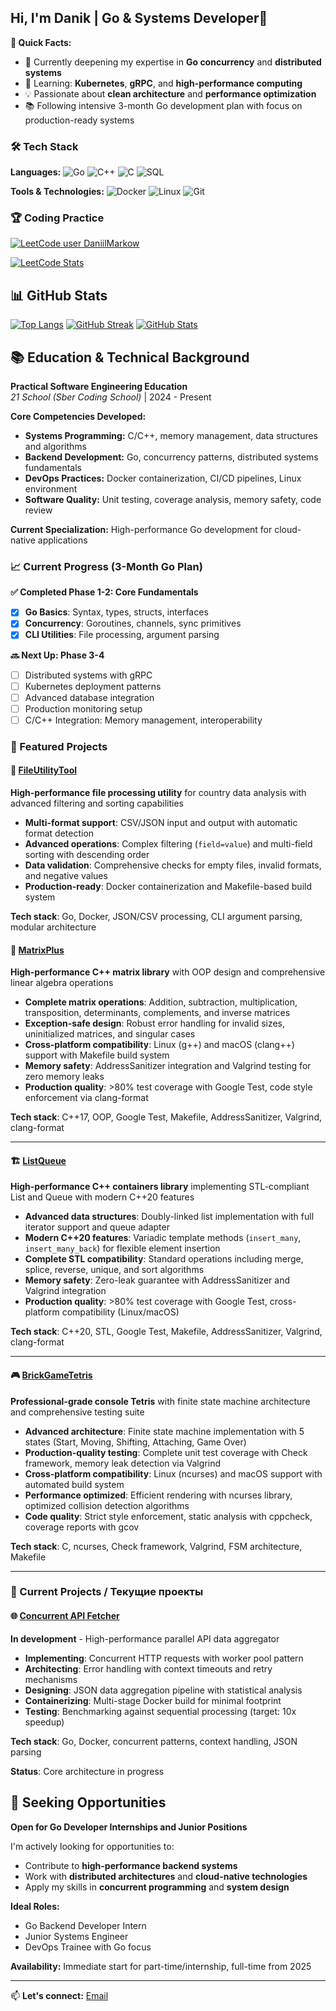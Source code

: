 ## Hi, I'm Danik | Go & Systems Developer👋

**🚀 Quick Facts:**
- 🔭 Currently deepening my expertise in **Go concurrency** and **distributed systems**
- 🌱 Learning: **Kubernetes**, **gRPC**, and **high-performance computing**
- 💡 Passionate about **clean architecture** and **performance optimization**
- 📚 Following intensive 3-month Go development plan with focus on production-ready systems

### 🛠️ Tech Stack
**Languages:** 
![Go](https://img.shields.io/badge/Go-00ADD8?style=for-the-badge&logo=go&logoColor=white)
![C++](https://img.shields.io/badge/C++-00599C?style=for-the-badge&logo=c%2B%2B&logoColor=white)
![C](https://img.shields.io/badge/C-A8B9CC?style=for-the-badge&logo=c&logoColor=black)
![SQL](https://img.shields.io/badge/SQL-4479A1?style=for-the-badge&logo=postgresql&logoColor=white)

**Tools & Technologies:**
![Docker](https://img.shields.io/badge/Docker-2496ED?style=for-the-badge&logo=docker&logoColor=white)
![Linux](https://img.shields.io/badge/Linux-FCC624?style=for-the-badge&logo=linux&logoColor=black)
![Git](https://img.shields.io/badge/Git-F05032?style=for-the-badge&logo=git&logoColor=white)

### 🏆 Coding Practice
[![LeetCode user DaniilMarkow](https://img.shields.io/badge/dynamic/json?style=for-the-badge&labelColor=black&color=%23ffa116&label=Solved&query=solvedOverTotal&url=https%3A%2F%2Fleetcode-badge.vercel.app%2Fapi%2Fusers%2FDaniilMarkow&logo=leetcode&logoColor=yellow)](https://leetcode.com/DaniilMarkow/)

[![LeetCode Stats](https://leetcode.card.workers.dev/?username=DaniilMarkow&theme=dark&font=source_code_pro)](https://leetcode.com/DaniilMarkow/)

## 📊 GitHub Stats

[![Top Langs](https://github-readme-stats.vercel.app/api/top-langs/?username=DaniilMarkow&layout=compact&theme=radical)](https://github.com/anuraghazra/github-readme-stats)
[![GitHub Streak](https://streak-stats.demolab.com/?user=DaniilMarkow&theme=radical)](https://git.io/streak-stats)
[![GitHub Stats](https://github-readme-stats.vercel.app/api?username=DaniilMarkow&show_icons=true&theme=radical)](https://github.com/anuraghazra/github-readme-stats)

## 📚 Education & Technical Background

**Practical Software Engineering Education**  
*21 School (Sber Coding School)* | 2024 - Present  

**Core Competencies Developed:**
- **Systems Programming:** C/C++, memory management, data structures and algorithms
- **Backend Development:** Go, concurrency patterns, distributed systems fundamentals
- **DevOps Practices:** Docker containerization, CI/CD pipelines, Linux environment
- **Software Quality:** Unit testing, coverage analysis, memory safety, code review

**Current Specialization:** 
High-performance Go development for cloud-native applications

### 📈 Current Progress (3-Month Go Plan)
**✅ Completed Phase 1-2: Core Fundamentals**
- [x] **Go Basics**: Syntax, types, structs, interfaces
- [x] **Concurrency**: Goroutines, channels, sync primitives  
- [x] **CLI Utilities**: File processing, argument parsing

**🔜 Next Up: Phase 3-4**
- [ ] Distributed systems with gRPC
- [ ] Kubernetes deployment patterns
- [ ] Advanced database integration
- [ ] Production monitoring setup
- [ ] C/C++ Integration: Memory management, interoperability

### 🎯 Featured Projects

#### 🌟 [FileUtilityTool ](https://github.com/DaniilMarkow/FileUtilityTool)
**High-performance file processing utility** for country data analysis with advanced filtering and sorting capabilities

- **Multi-format support**: CSV/JSON input and output with automatic format detection
- **Advanced operations**: Complex filtering (`field=value`) and multi-field sorting with descending order
- **Data validation**: Comprehensive checks for empty files, invalid formats, and negative values
- **Production-ready**: Docker containerization and Makefile-based build system

**Tech stack**: Go, Docker, JSON/CSV processing, CLI argument parsing, modular architecture

#### 🧮 [MatrixPlus](https://github.com/DaniilMarkow/MatrixPlus)
**High-performance C++ matrix library** with OOP design and comprehensive linear algebra operations

- **Complete matrix operations**: Addition, subtraction, multiplication, transposition, determinants, complements, and inverse matrices
- **Exception-safe design**: Robust error handling for invalid sizes, uninitialized matrices, and singular cases
- **Cross-platform compatibility**: Linux (g++) and macOS (clang++) support with Makefile build system
- **Memory safety**: AddressSanitizer integration and Valgrind testing for zero memory leaks
- **Production quality**: >80% test coverage with Google Test, code style enforcement via clang-format

**Tech stack**: C++17, OOP, Google Test, Makefile, AddressSanitizer, Valgrind, clang-format

---

#### 🏗️ [ListQueue](https://github.com/DaniilMarkow/ListQueue)
**High-performance C++ containers library** implementing STL-compliant List and Queue with modern C++20 features

- **Advanced data structures**: Doubly-linked list implementation with full iterator support and queue adapter
- **Modern C++20 features**: Variadic template methods (`insert_many`, `insert_many_back`) for flexible element insertion
- **Complete STL compatibility**: Standard operations including merge, splice, reverse, unique, and sort algorithms
- **Memory safety**: Zero-leak guarantee with AddressSanitizer and Valgrind integration
- **Production quality**: >80% test coverage with Google Test, cross-platform compatibility (Linux/macOS)

**Tech stack**: C++20, STL, Google Test, Makefile, AddressSanitizer, Valgrind, clang-format

---

#### 🎮 [BrickGameTetris](https://github.com/DaniilMarkow/BrickGameTetris)
**Professional-grade console Tetris** with finite state machine architecture and comprehensive testing suite

- **Advanced architecture**: Finite state machine implementation with 5 states (Start, Moving, Shifting, Attaching, Game Over)
- **Production-quality testing**: Complete unit test coverage with Check framework, memory leak detection via Valgrind
- **Cross-platform compatibility**: Linux (ncurses) and macOS support with automated build system
- **Performance optimized**: Efficient rendering with ncurses library, optimized collision detection algorithms
- **Code quality**: Strict style enforcement, static analysis with cppcheck, coverage reports with gcov

**Tech stack**: C, ncurses, Check framework, Valgrind, FSM architecture, Makefile

---

### 🔧 Current Projects / Текущие проекты

#### 🌐 [Concurrent API Fetcher](https://github.com/your-username/concurrent-api-fetcher) 
**In development** - High-performance parallel API data aggregator

- **Implementing**: Concurrent HTTP requests with worker pool pattern
- **Architecting**: Error handling with context timeouts and retry mechanisms  
- **Designing**: JSON data aggregation pipeline with statistical analysis
- **Containerizing**: Multi-stage Docker build for minimal footprint
- **Testing**: Benchmarking against sequential processing (target: 10x speedup)

**Tech stack**: Go, Docker, concurrent patterns, context handling, JSON parsing

**Status**: Core architecture in progress

## 🚀 Seeking Opportunities

**Open for Go Developer Internships and Junior Positions**

I'm actively looking for opportunities to:
- Contribute to **high-performance backend systems** 
- Work with **distributed architectures** and **cloud-native technologies**
- Apply my skills in **concurrent programming** and **system design**

**Ideal Roles:**
- Go Backend Developer Intern
- Junior Systems Engineer  
- DevOps Trainee with Go focus

**Availability:** Immediate start for part-time/internship, full-time from 2025

---

📫 **Let's connect:** [Email](danikmarkov467@gmail.com)

